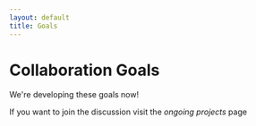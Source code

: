 ```yaml
---
layout: default
title: Goals
---
```

# Collaboration Goals

We're developing these goals now!

If you want to join the discussion visit the *ongoing projects* page
